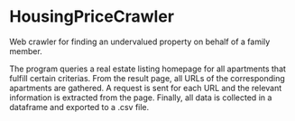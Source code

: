 # HousingPriceCrawler

Web crawler for finding an undervalued property on behalf of a family member. 

The program queries a real estate listing homepage for all apartments that fulfill certain criterias. From the result page, all URLs of the corresponding apartments are gathered. A request is sent for each URL and the relevant information is extracted from the page. Finally, all data is collected in a dataframe and exported to a .csv file.
